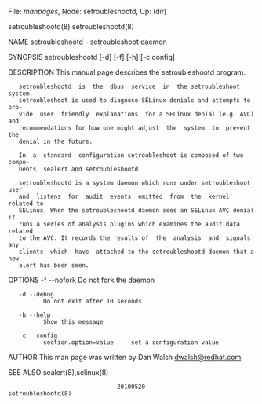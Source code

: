 File: *manpages*,  Node: setroubleshootd,  Up: (dir)

setroubleshootd(8)                                          setroubleshootd(8)



NAME
       setroubleshootd - setroubleshoot daemon


SYNOPSIS
       setroubleshootd [-d] [-f] [-h] [-c config]


DESCRIPTION
       This manual page describes the setroubleshootd program.

       setroubleshootd  is  the  dbus  service  in  the setroubleshoot system.
       setroubleshoot is used to diagnose SELinux denials and attempts to pro‐
       vide  user  friendly  explanations  for a SELinux denial (e.g. AVC) and
       recommendations for how one might adjust  the  system  to  prevent  the
       denial in the future.

       In  a  standard  configuration setroubleshoot is composed of two compo‐
       nents, sealert and setroubleshootd.

       setroubleshootd is a system daemon which runs under setroubleshoot user
       and  listens  for  audit  events  emitted  from  the  kernel related to
       SELinux. When the setroubleshootd daemon sees an SELinux AVC denial  it
       runs a series of analysis plugins which examines the audit data related
       to the AVC. It records the results of  the  analysis  and  signals  any
       clients  which  have  attached to the setroubleshootd daemon that a new
       alert has been seen.


OPTIONS
       -f --nofork
              Do not fork the daemon

       -d --debug
              Do not exit after 10 seconds

       -h --help
              Show this message

       -c --config
              section.option=value     set a configuration value


AUTHOR
       This man page was written by Dan Walsh <dwalsh@redhat.com>.


SEE ALSO
       sealert(8),selinux(8)



                                   20100520                 setroubleshootd(8)
